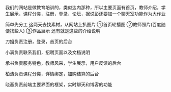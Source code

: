 
我们的网站是做教育培训的，类似达内那种，所以主要页面有首页，教师介绍，学生展示，课程分类，注册，登录，论坛，据说彭还要加一个聊天室功能作为大作业

简单先分工
这两天去找素材，从网站上扒图片
①首页轮播图
②教师照片(百度随便找些人)
③作品展示
还有就是这些的介绍说明


刀姐负责注册，登录，首页的后台

小满负责联系我们，招聘页面以及文档说明

承书负责服务特色，教师风采，学生展示，用户反馈的后台

柏涛负责课程分类，详情绑定，加购结算的后台

晓基负责前端主要界面的框架，实时聊天和博客的功能

